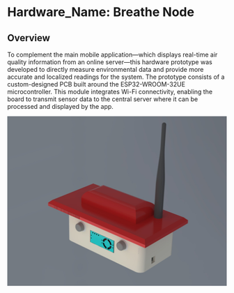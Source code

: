 # Hardware_Name: Breathe Node
## Overview
To complement the main mobile application—which displays real-time air quality information from an online server—this hardware prototype was developed to directly measure environmental data and provide more accurate and localized readings for the system.
The prototype consists of a custom-designed PCB built around the ESP32-WROOM-32UE microcontroller.
This module integrates Wi-Fi connectivity, enabling the board to transmit sensor data to the central server where it can be processed and displayed by the app.

![Case Breathe Node](Breathe_Node_0.jpeg)
